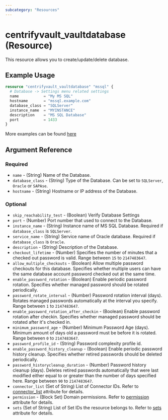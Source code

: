 ```yaml
---
subcategory: "Resources"
---
```


# centrifyvault_vaultdatabase (Resource)

This resource allows you to create/update/delete database.

## Example Usage

```terraform
resource "centrifyvault_vaultdatabase" "mssql" {
  # Database -> Settings menu related settings
  name           = "My MS SQL"
  hostname       = "mssql.example.com"
  database_class = "SQLServer"
  instance_name  = "MYINSTANCE"
  description    = "MS SQL Database"
  port           = 1433
}
```

More examples can be found [here](https://github.com/marcozj/terraform-provider-centrifyvault/tree/main/examples/centrifyvault_vaultdatabase)

## Argument Reference

### Required

- `name` - (String) Name of the Database.
- `database_class` - (String) Type of the Database. Can be set to `SQLServer`, `Oracle` or `SAPAse`.
- `hostname` - (String) Hostname or IP address of the Database.

### Optional

- `skip_reachability_test` - (Boolean) Verify Database Settings
- `port` - (Number) Port number that used to connect to the Database.
- `instance_name` - (String) Instance name of MS SQL Database. Required if `database_class` is `SQLServer`.
- `service_name` - (String) Service name of Oracle database. Required if `database_class` is `Oracle`.
- `description` - (String) Description of the Database.
- `checkout_lifetime` - (Number) Specifies the number of minutes that a checked out password is valid. Range between `15` to `2147483647`.
- `allow_multiple_checkouts` - (Boolean) Allow multiple password checkouts for this database. Specifies whether multiple users can have the same database account password checked out at the same time.
- `enable_password_rotation` - (Boolean) Enable periodic password rotation. Specifies whether managed password should be rotated periodically.
- `password_rotate_interval` - (Number) Password rotation interval (days). Rotates managed passwords automatically at the interval you specify. Range between `1` to `2147483647`.
- `enable_password_rotation_after_checkin` - (Boolean) Enable password rotation after checkin. Specifies whether managed password should be rotated after it's checked in.
- `minimum_password_age` - (Number) Minimum Password Age (days). Minimum amount of days old a password must be before it is rotated. Range between `0` to `2147483647`.
- `password_profile_id` - (String) Password complexity profile id.
- `enable_password_history_cleanup` - (Boolean) Enable periodic password history cleanup. Specifies whether retired passwords should be deleted periodically.
- `password_historycleanup_duration` - (Number) Password history cleanup (days). Deletes retired passwords automatically that were last modified either equal to or greater than the number of days specified here. Range between `90` to `2147483647`.
- `connector_list` (Set of String) List of Connector IDs. Refer to [connector_list](./attribute_connector_list.md) attribute for details.
- `permission` - (Block Set) Domain permissions. Refer to [permission](./attribute_permission.md) attribute for details.
- `sets` (Set of String) List of Set IDs the resource belongs to. Refer to [sets](./attribute_sets.md) attribute for details.
